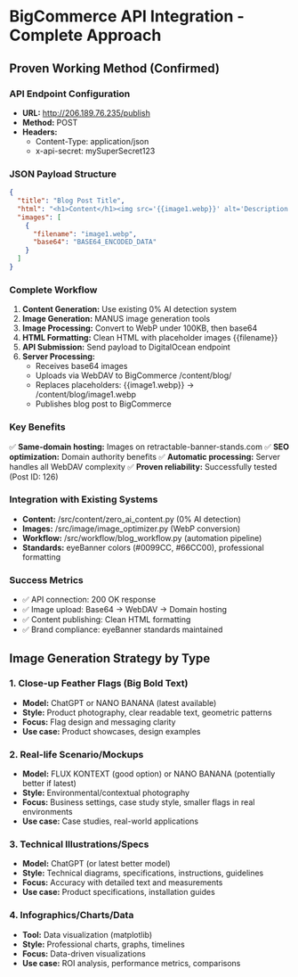 # BigCommerce API Integration - Complete Approach

## Proven Working Method (Confirmed)

### API Endpoint Configuration
- **URL:** http://206.189.76.235/publish
- **Method:** POST
- **Headers:** 
  - Content-Type: application/json
  - x-api-secret: mySuperSecret123

### JSON Payload Structure
```json
{
  "title": "Blog Post Title",
  "html": "<h1>Content</h1><img src='{{image1.webp}}' alt='Description'/>",
  "images": [
    {
      "filename": "image1.webp",
      "base64": "BASE64_ENCODED_DATA"
    }
  ]
}
```

### Complete Workflow
1. **Content Generation:** Use existing 0% AI detection system
2. **Image Generation:** MANUS image generation tools
3. **Image Processing:** Convert to WebP under 100KB, then base64
4. **HTML Formatting:** Clean HTML with placeholder images {{filename}}
5. **API Submission:** Send payload to DigitalOcean endpoint
6. **Server Processing:** 
   - Receives base64 images
   - Uploads via WebDAV to BigCommerce /content/blog/
   - Replaces placeholders: {{image1.webp}} → /content/blog/image1.webp
   - Publishes blog post to BigCommerce

### Key Benefits
✅ **Same-domain hosting:** Images on retractable-banner-stands.com
✅ **SEO optimization:** Domain authority benefits
✅ **Automatic processing:** Server handles all WebDAV complexity
✅ **Proven reliability:** Successfully tested (Post ID: 126)

### Integration with Existing Systems
- **Content:** /src/content/zero_ai_content.py (0% AI detection)
- **Images:** /src/image/image_optimizer.py (WebP conversion)
- **Workflow:** /src/workflow/blog_workflow.py (automation pipeline)
- **Standards:** eyeBanner colors (#0099CC, #66CC00), professional formatting

### Success Metrics
- ✅ API connection: 200 OK response
- ✅ Image upload: Base64 → WebDAV → Domain hosting
- ✅ Content publishing: Clean HTML formatting
- ✅ Brand compliance: eyeBanner standards maintained



## Image Generation Strategy by Type

### 1. Close-up Feather Flags (Big Bold Text)
- **Model:** ChatGPT or NANO BANANA (latest available)
- **Style:** Product photography, clear readable text, geometric patterns
- **Focus:** Flag design and messaging clarity
- **Use case:** Product showcases, design examples

### 2. Real-life Scenario/Mockups
- **Model:** FLUX KONTEXT (good option) or NANO BANANA (potentially better if latest)
- **Style:** Environmental/contextual photography
- **Focus:** Business settings, case study style, smaller flags in real environments
- **Use case:** Case studies, real-world applications

### 3. Technical Illustrations/Specs
- **Model:** ChatGPT (or latest better model)
- **Style:** Technical diagrams, specifications, instructions, guidelines
- **Focus:** Accuracy with detailed text and measurements
- **Use case:** Product specifications, installation guides

### 4. Infographics/Charts/Data
- **Tool:** Data visualization (matplotlib)
- **Style:** Professional charts, graphs, timelines
- **Focus:** Data-driven visualizations
- **Use case:** ROI analysis, performance metrics, comparisons

